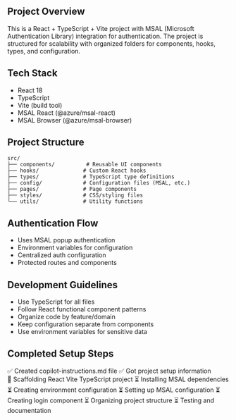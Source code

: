 <!-- Workspace-specific custom instructions for GitHub Copilot -->

## Project Overview
This is a React + TypeScript + Vite project with MSAL (Microsoft Authentication Library) integration for authentication. The project is structured for scalability with organized folders for components, hooks, types, and configuration.

## Tech Stack
- React 18
- TypeScript
- Vite (build tool)
- MSAL React (@azure/msal-react)
- MSAL Browser (@azure/msal-browser)

## Project Structure
```
src/
├── components/          # Reusable UI components
├── hooks/              # Custom React hooks
├── types/              # TypeScript type definitions
├── config/             # Configuration files (MSAL, etc.)
├── pages/              # Page components
├── styles/             # CSS/styling files
└── utils/              # Utility functions
```

## Authentication Flow
- Uses MSAL popup authentication
- Environment variables for configuration
- Centralized auth configuration
- Protected routes and components

## Development Guidelines
- Use TypeScript for all files
- Follow React functional component patterns
- Organize code by feature/domain
- Keep configuration separate from components
- Use environment variables for sensitive data

## Completed Setup Steps
✅ Created copilot-instructions.md file
✅ Got project setup information  
🔄 Scaffolding React Vite TypeScript project
⏳ Installing MSAL dependencies
⏳ Creating environment configuration
⏳ Setting up MSAL configuration
⏳ Creating login component
⏳ Organizing project structure
⏳ Testing and documentation